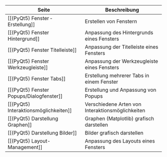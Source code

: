 | Seite | Beschreibung |
| ----------- | ----------- |
| [[(PyQt5) Fenster ‐ Erstellung]] | Erstellen von Fenstern |
| [[(PyQt5) Fenster Hintergrund]] | Anpassung des Hintergrunds eines Fensters |
| [[(PyQt5) Fenster Titelleiste]] | Anpassung der Titelleiste eines Fensters |
| [[(PyQt5) Fenster Werkzeugleiste]] | Anpassung der Werkzeugleiste eines Fensters |
| [[(PyQt5) Fenster Tabs]] | Erstellung mehrerer Tabs in einem Fenster |
| [[(PyQt5) Fenster Popups/Dialogfenster]] | Erstellung und Anpassung von Popups |
| [[(PyQt5) Interaktionsmöglichkeiten]] | Verschiedene Arten von Interaktionsmöglichkeiten |
| [[(PyQt5) Darstellung Graphen]] | Graphen (Matplotlib) grafisch darstellen |
| [[(PyQt5) Darstellung Bilder]] | Bilder grafisch darstellen |
| [[(PyQt5) Layout-Management]] | Anpassung des Layouts eines Fensters |